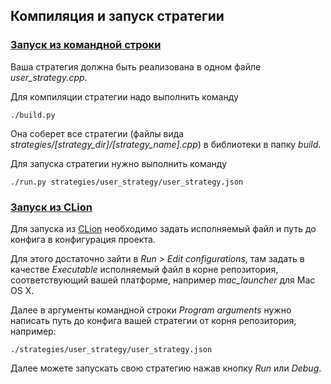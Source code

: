 ## Компиляция и запуск стратегии

### [Запуск из командной строки](#command_line)

Ваша стратегия должна быть реализована в одном файле *user_strategy.cpp*.

Для компиляции стратегии надо выполнить команду 
```
./build.py
```

Она соберет все стратегии (файлы вида *strategies/[strategy_dir]/[strategy_name].cpp*) в библиотеки в папку *build*.

Для запуска стратегии нужно выполнить команду
```
./run.py strategies/user_strategy/user_strategy.json
```

### [Запуск из CLion](#clion)
Для запуска из [CLion](https://www.jetbrains.com/clion/download/) необходимо задать исполняемый файл и путь до конфига в конфигурация проекта. 

Для этого достаточно зайти в *Run > Edit configurations*, там задать в качестве *Executable* исполняемый файл в корне репозитория, соответствующий вашей платформе, например *mac_launcher* для Mac OS X.

Далее в аргументы командной строки *Program arguments* нужно написать путь до конфига вашей стратегии от корня репозитория, например:
```
./strategies/user_strategy/user_strategy.json
```

Далее можете запускать свою стратегию нажав кнопку *Run* или *Debug*.
